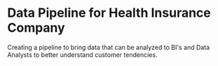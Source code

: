 # Data Pipeline for Health Insurance Company

Creating a pipeline to bring data that can be analyzed to BI's and Data Analysts to better understand customer tendencies.
